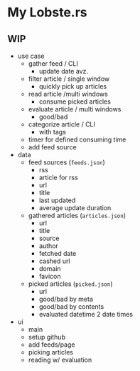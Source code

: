 # My Lobste.rs

## WIP

- use case
  - gather feed / CLI
    - update date avz.
  - filter article / single window
    - quickly pick up articles
  - read article /multi windows
    - consume picked articles
  - evaluate article / multi windows
    - good/bad
  - categorize article / CLI
    - with tags
  - timer for defined consuming time
  - add feed source
- data
  - feed sources (`feeds.json`)
    - rss
    - article for rss
    - url
    - title
    - last updated
    - average update duration
  - gathered articles (`articles.json`)
    - url
    - title
    - source
    - author
    - fetched date
    - cashed url
    - domain
    - favicon
  - picked articles (`picked.json`)
    - url
    - good/bad by meta
    - good/bad by contents
    - evaluated datetime 2 date times
- ui
  - main
  - setup github
  - add feeds/page
  - picking articles
  - reading w/ evaluation
